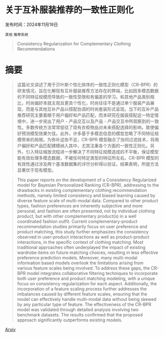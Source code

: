 # 关于互补服装推荐的一致性正则化

发布时间：2024年11月19日

`其他` `推荐系统`

> Consistency Regularization for Complementary Clothing Recommendations

# 摘要

> 这篇论文讲述了用于贝叶斯个性化排序的一致性正则化模型（CR-BPR）的研发情况，旨在化解现有互补服装推荐方法存在的弊端，比如因多模态数据的不同特征规模而导致的一致性受限和有偏差的学习。和其他产品类别相比，时尚偏好本就主观且更具个性化，时尚往往不是通过单个服装产品展现，而是与其他互补产品以搭配协调的时尚套装形式呈现。当下的互补产品推荐研究主要着眼于用户偏好和产品匹配，而本研究在服装搭配这一特定情境中，进一步突出了用户 - 产品交互以及产品 - 产品交互中所观察到的一致性。多数传统方法常常低估了现有衣柜物品对未来搭配选择的影响，致使偏好预测模型效果欠佳。此外，许多基于多模态信息的模型忽略了不同特征规模带来的局限。为弥补这些不足，CR-BPR 模型融合了协同过滤技术，将用户偏好和产品匹配建模纳入其中，尤其注重各个方面的一致性正则化。另外，引入特征缩放流程进一步解决了不同特征规模造成的不平衡，保证模型能有效处理多模态数据，不被任何特定类型的特征所左右。CR-BPR 模型的有效性通过涉及两个基准数据集的详尽分析得以验证。结果表明，所提方法显著优于现有模型。

> This paper reports on the development of a Consistency Regularized model for Bayesian Personalized Ranking (CR-BPR), addressing to the drawbacks in existing complementary clothing recommendation methods, namely limited consistency and biased learning caused by diverse feature scale of multi-modal data. Compared to other product types, fashion preferences are inherently subjective and more personal, and fashion are often presented, not by individual clothing product, but with other complementary product(s) in a well coordinated fashion outfit. Current complementary-product recommendation studies primarily focus on user preference and product matching, this study further emphasizes the consistency observed in user-product interactions as well as product-product interactions, in the specific context of clothing matching. Most traditional approaches often underplayed the impact of existing wardrobe items on future matching choices, resulting in less effective preference prediction models. Moreover, many multi-modal information based models overlook the limitations arising from various feature scales being involved. To address these gaps, the CR-BPR model integrates collaborative filtering techniques to incorporate both user preference and product matching modeling, with a unique focus on consistency regularization for each aspect. Additionally, the incorporation of a feature scaling process further addresses the imbalances caused by different feature scales, ensuring that the model can effectively handle multi-modal data without being skewed by any particular type of feature. The effectiveness of the CR-BPR model was validated through detailed analysis involving two benchmark datasets. The results confirmed that the proposed approach significantly outperforms existing models.

[Arxiv](https://arxiv.org/abs/2411.12295)